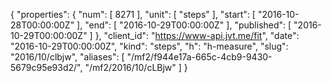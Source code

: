 {
  "properties": {
    "num": [
      8271
    ],
    "unit": [
      "steps"
    ],
    "start": [
      "2016-10-28T00:00:00Z"
    ],
    "end": [
      "2016-10-29T00:00:00Z"
    ],
    "published": [
      "2016-10-29T00:00:00Z"
    ]
  },
  "client_id": "https://www-api.jvt.me/fit",
  "date": "2016-10-29T00:00:00Z",
  "kind": "steps",
  "h": "h-measure",
  "slug": "2016/10/clbjw",
  "aliases": [
    "/mf2/f944e17a-665c-4cb9-9430-5679c95e93d2/",
    "/mf2/2016/10/cLBjw"
  ]
}
